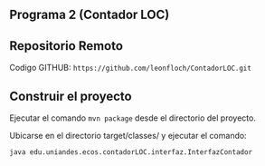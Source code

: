 ## Programa 2 (Contador LOC)

## Repositorio Remoto
Codigo GITHUB: `https://github.com/leonfloch/ContadorLOC.git`

## Construir el	proyecto
Ejecutar el comando `mvn package` desde	el directorio del proyecto.

 
Ubicarse en el directorio target/classes/ y ejecutar el	comando:
		
	java edu.uniandes.ecos.contadorLOC.interfaz.InterfazContador


